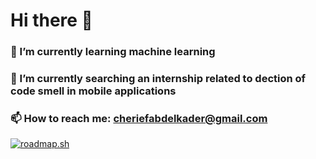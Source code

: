 # Hi there 👋

### 🌱 I’m currently learning machine learning
### 🔭 I’m currently searching an internship related to dection of code smell in mobile applications
### 📫 How to reach me: cheriefabdelkader@gmail.com

[![roadmap.sh](https://api.roadmap.sh/v1-badge/wide/64a84de61dadb37b72b6f828?variant=dark&roadmaps=javascript%2Csql%2Ccomputer-science%2Cpython)](https://roadmap.sh)
<!--
**CHERIEF-Dz/CHERIEF-Dz** is a ✨ _special_ ✨ repository because its `README.md` (this file) appears on your GitHub profile.

Here are some ideas to get you started:

- 🔭 I’m currently working on ...
- 🌱 I’m currently learning ...
- 👯 I’m looking to collaborate on ...
- 🤔 I’m looking for help with ...
- 💬 Ask me about ...
- 😄 Pronouns: ...
- ⚡ Fun fact: ...
-->

